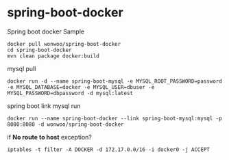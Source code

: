 # spring-boot-docker

Spring boot docker Sample

```
docker pull wonwoo/spring-boot-docker
cd spring-boot-docker
mvn clean package docker:build
```

mysql pull 
```
docker run -d --name spring-boot-mysql -e MYSQL_ROOT_PASSWORD=password -e MYSQL_DATABASE=docker -e MYSQL_USER=dbuser -e MYSQL_PASSWORD=dbpassword -d mysql:latest
```

spring boot link mysql run
```
docker run --name spring-boot-docker --link spring-boot-mysql:mysql -p 8080:8080 -d wonwoo/spring-boot-docker
```

if **No route to host** exception?
```
iptables -t filter -A DOCKER -d 172.17.0.0/16 -i docker0 -j ACCEPT
```
